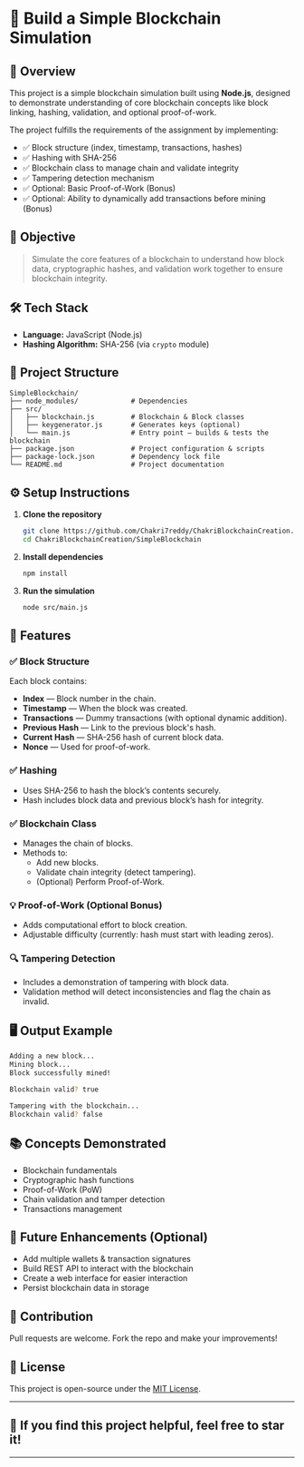 
# 🚀 Build a Simple Blockchain Simulation

## 📖 Overview

This project is a simple blockchain simulation built using **Node.js**, designed to demonstrate understanding of core blockchain concepts like block linking, hashing, validation, and optional proof-of-work.

The project fulfills the requirements of the assignment by implementing:

- ✅ Block structure (index, timestamp, transactions, hashes)
- ✅ Hashing with SHA-256
- ✅ Blockchain class to manage chain and validate integrity
- ✅ Tampering detection mechanism
- ✅ Optional: Basic Proof-of-Work (Bonus)
- ✅ Optional: Ability to dynamically add transactions before mining (Bonus)

## 🎯 Objective

> Simulate the core features of a blockchain to understand how block data, cryptographic hashes, and validation work together to ensure blockchain integrity.

## 🛠️ Tech Stack

- **Language:** JavaScript (Node.js)
- **Hashing Algorithm:** SHA-256 (via `crypto` module)

## 📂 Project Structure

```
SimpleBlockchain/
├── node_modules/             # Dependencies
├── src/
│   ├── blockchain.js         # Blockchain & Block classes
│   ├── keygenerator.js       # Generates keys (optional)
│   └── main.js               # Entry point — builds & tests the blockchain
├── package.json              # Project configuration & scripts
├── package-lock.json         # Dependency lock file
└── README.md                 # Project documentation
```

## ⚙️ Setup Instructions

1. **Clone the repository**
   ```bash
   git clone https://github.com/Chakri7reddy/ChakriBlockchainCreation.git
   cd ChakriBlockchainCreation/SimpleBlockchain
   ```

2. **Install dependencies**
   ```bash
   npm install
   ```

3. **Run the simulation**
   ```bash
   node src/main.js
   ```

## 🧩 Features

### ✅ Block Structure
Each block contains:
- **Index** — Block number in the chain.
- **Timestamp** — When the block was created.
- **Transactions** — Dummy transactions (with optional dynamic addition).
- **Previous Hash** — Link to the previous block's hash.
- **Current Hash** — SHA-256 hash of current block data.
- **Nonce** — Used for proof-of-work.

### ✅ Hashing
- Uses SHA-256 to hash the block’s contents securely.
- Hash includes block data and previous block’s hash for integrity.

### ✅ Blockchain Class
- Manages the chain of blocks.
- Methods to:
  - Add new blocks.
  - Validate chain integrity (detect tampering).
  - (Optional) Perform Proof-of-Work.

### 💡 Proof-of-Work (Optional Bonus)
- Adds computational effort to block creation.
- Adjustable difficulty (currently: hash must start with leading zeros).

### 🔍 Tampering Detection
- Includes a demonstration of tampering with block data.
- Validation method will detect inconsistencies and flag the chain as invalid.

## 🖥️ Output Example

```bash
Adding a new block...
Mining block...
Block successfully mined!

Blockchain valid? true

Tampering with the blockchain...
Blockchain valid? false
```

## 📚 Concepts Demonstrated

- Blockchain fundamentals
- Cryptographic hash functions
- Proof-of-Work (PoW)
- Chain validation and tamper detection
- Transactions management

## 🧩 Future Enhancements (Optional)
- Add multiple wallets & transaction signatures
- Build REST API to interact with the blockchain
- Create a web interface for easier interaction
- Persist blockchain data in storage

## 🤝 Contribution

Pull requests are welcome. Fork the repo and make your improvements!

## 📄 License

This project is open-source under the [MIT License](LICENSE).


---

## 🌟 If you find this project helpful, feel free to star it!

---
